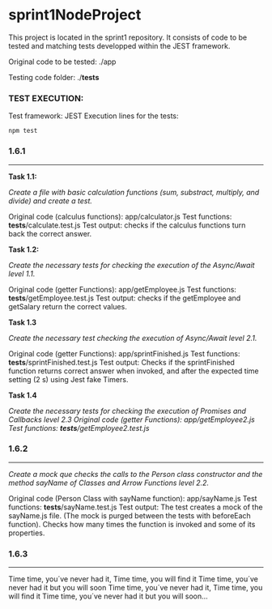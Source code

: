 
# sprint1NodeProject


<p>This project is located in the sprint1 repository.
It consists of code to be tested and matching tests developped 
within the JEST framework.

Original code to be tested: ./app
  
Testing code folder:  ./__tests__ 

### TEST EXECUTION:

Test framework: JEST
Execution lines for the tests:

```
npm test
```


### 1.6.1 
---
 **Task 1.1:**

*Create a file with basic calculation functions 
(sum, substract, multiply, and divide) and create a test.*

Original code (calculus functions): app/calculator.js
Test functions: __tests__/calculate.test.js
Test output: checks if the calculus functions turn back the correct answer.

**Task 1.2:**

*Create the necessary tests for checking the execution of the Async/Await level 1.1.*

Original code (getter Functions): app/getEmployee.js
Test functions: __tests__/getEmployee.test.js
Test output: checks if the getEmployee and getSalary return the correct values.

**Task 1.3**

*Create the necessary test checking the execution of Async/Await level 2.1.*

Original code (getter Functions): app/sprintFinished.js
Test functions: __tests__/sprintFinished.test.js
Test output: Checks if the sprintFinished function returns correct answer when invoked, and after the expected time setting (2 s) using Jest fake Timers.

**Task 1.4**

*Create the necessary tests for checking the execution of Promises and Callbacks level 2.3
Original code (getter Functions): app/getEmployee2.js
Test functions: __tests__/getEmployee2.test.js*

### 1.6.2
---
*Create a mock que checks the calls to the Person class constructor and the method sayName of Classes and Arrow Functions level 2.2.*

Original code (Person Class with sayName function): app/sayName.js
Test functions: __tests__/sayName.test.js
Test output: The test creates a mock of the sayName.js file. (The mock is purged between the tests with beforeEach function). Checks how many times the function is invoked and some of its properties.

### 1.6.3
---
Time time, you´ve never had it, Time time, you will find it
Time time, you´ve never had it but you will soon
Time time, you´ve never had it, Time time, you will find it
Time time, you´ve never had it but you will soon...
